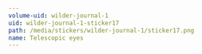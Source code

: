 ```yaml
---
volume-uid: wilder-journal-1
uid: wilder-journal-1-sticker17
path: /media/stickers/wilder-journal-1/sticker17.png
name: Telescopic eyes
---
```

